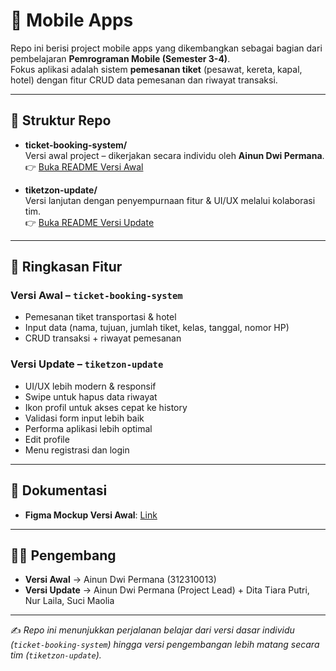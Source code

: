 # 📱 Mobile Apps

Repo ini berisi project mobile apps yang dikembangkan sebagai bagian dari pembelajaran **Pemrograman Mobile (Semester 3-4)**.  
Fokus aplikasi adalah sistem **pemesanan tiket** (pesawat, kereta, kapal, hotel) dengan fitur CRUD data pemesanan dan riwayat transaksi.

---

## 📂 Struktur Repo
- **ticket-booking-system/**  
  Versi awal project – dikerjakan secara individu oleh **Ainun Dwi Permana**.  
  👉 [Buka README Versi Awal](./ticket-booking-system/README.md)

- **tiketzon-update/**  
  Versi lanjutan dengan penyempurnaan fitur & UI/UX melalui kolaborasi tim.  
  👉 [Buka README Versi Update](./tiketzone-update/README.md)

---

## 🚀 Ringkasan Fitur
### Versi Awal – `ticket-booking-system`
- Pemesanan tiket transportasi & hotel  
- Input data (nama, tujuan, jumlah tiket, kelas, tanggal, nomor HP)  
- CRUD transaksi + riwayat pemesanan  

### Versi Update – `tiketzon-update`
- UI/UX lebih modern & responsif  
- Swipe untuk hapus data riwayat  
- Ikon profil untuk akses cepat ke history  
- Validasi form input lebih baik  
- Performa aplikasi lebih optimal
- Edit profile
- Menu registrasi dan login

---

## 🎨 Dokumentasi
- **Figma Mockup Versi Awal**: [Link](https://www.figma.com/design/rk9v64AwHnms9J6Gwew5N3/Untitled?node-id=20-369&p=f&t=6slvcD7JxE2pORdX-0)  

---

## 👨‍💻 Pengembang
- **Versi Awal** → Ainun Dwi Permana (312310013)  
- **Versi Update** → Ainun Dwi Permana (Project Lead) + Dita Tiara Putri, Nur Laila, Suci Maolia  

---

✍️ *Repo ini menunjukkan perjalanan belajar dari versi dasar individu (`ticket-booking-system`) hingga versi pengembangan lebih matang secara tim (`tiketzon-update`).*
